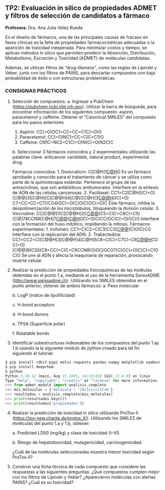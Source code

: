 

## TP2: Evaluación in silico de propiedades ADMET y filtros de selección de candidatos a fármaco

**Profesora**: Dra. Ana Julia Velez Rueda

En el diseño de fármacos, una de las principales causas de fracaso en fases clínicas es la falta de propiedades farmacocinéticas adecuadas o la aparición de toxicidad inesperada. Para minimizar costos y tiempo, se aplican métodos in silico que permiten predecir la Absorción, Distribución, Metabolismo, Excreción y Toxicidad (ADMET) de moléculas candidatas.

Además, se utilizan filtros de “drug-likeness”, como las reglas de Lipinski y Veber, junto con los filtros de PAINS, para descartar compuestos con baja probabilidad de éxito o con estructuras problemáticas.

### CONSIGNAS PRÁCTICOS
1. Selección de compuestos:
    a. Ingresar a PubChem (https://pubchem.ncbi.nlm.nih.gov). 
    Utilizar la barra de búsqueda, para encontrar información de los siguientes compuesto: aspirin, paracetamol y caffeine. Obtener el “Canonical SMILES” del compuesto para los pasos anteriores

    1. Aspirin: CC(=O)OC1=CC=CC=C1C(=O)O
    2. Paracetamol: CC(=O)NC1=CC=C(C=C1)O
    3. Caffeine: CN1C=NC2=C1C(=O)N(C(=O)N2C)C

    b. Seleccionar 3 fármacos conocidos y 2 experimentales utilizando las palabras clave: anticancer candidate, natural product, experimental drug.

    Fármacos conocidos:
        1. Doxorubicin: C[C@H]1[C@H]([C@H](C[C@@H](O1)O[C@H]2C[C@@](CC3=C2C(=C4C(=C3O)C(=O)C5=C(C4=O)C(=CC=C5)OC)O)(C(=O)CO)O)N)O
            Es un fármaco aprobado y conocido para el tratamiento de cáncer y se utiliza como parte de la quimioterapia estándar. Pertenece al grupo de las antraciclinas, que son antibióticos antitumorales. Interfiere en la sintesís de ADN de las células cancerosas.
        2. Paclitaxel: CC1=C2[C@H](C(=O)[C@@]3([C@H](C[C@@H]4[C@]([C@H]3[C@@H]([C@@](C2(C)C)(C[C@@H]1OC(=O)[C@@H]([C@H](C5=CC=CC=C5)NC(=O)C6=CC=CC=C6)O)O)OC(=O) C7=CC=CC=C7)(CO4)OC(=O)C)O)C)OC(=O)C
            Este fármaco, inhibe la despolimerización de los microtúbulos, bloqueando la división celular.
        3. Vincristine:  CC[C@@]1(C[C@@H]2C[C@@](C3=C(CCN(C2)C1)C4=CC=CC=C4N3)(C5=C(C=C6C(=C5)[C@]78CCN9[C@H]7[C@@](C=CC9)([C@H]([C@@]([C@@H]8N6C=O)(C(=O)OC)O)OC(=O)C)CC)OC)C(=O)OC)O
            Interfiere con la formación del huso mitótico, impidiendo la mitosis.
    Fármacos experimentales:
        1. Irofulven: CC1=C(C2=C(C3(CC3)[C@@](C(=O)C2=C1)(C)O)C)CO
            Interfiere con la replicación del ADN.
        2. Trabectedina: CC1=CC2=C([C@@H]3[C@@H]4[C@H]5C6=C(C(=C7C(=C6[C@@H](N4[C@H]([C@H](C2)N3C)O)COC(=O)[C@@]8(CS5)C9=CC(=C(C=C9CCN8)O)OC)OCO7)C)OC(=O)C)C(=C1OC)O
            Se une al ADN y afecta la maquinaria de reparación, provocando muerte celular.



2. Realizar la predicción de propiedades fisicoquímicas de las moléulas obtenidas en el punto 1.a, mediante el uso de la herramienta SwissADME (http://www.swissadme.ch). Utilizando los SMILES obtenidos en el punto anterior, obtener de ambos fármacos:
    a. Peso molecular

    b. LogP (índice de lipofilicidad)

    c. H-bond acceptors

    d. H-bond donors

    e. TPSA (Superficie polar)

    f. Rotatable bonds

3. Identificar subestructuras indeseables de los compuestos del punto 1.ay 1.b usando la la siguiente módulo de python creado para tal fin siguiendo el tutorial:

```python
$ pip install rdkit-pypi molvs requests pandas numpy matplotlib seaborn
$ pip install deepchem 
$ python
Python 3.10.12 (main, Aug 15 2025, 14:32:43) [GCC 11.4.0] on linux
Type "help", "copyright", "credits" or "license" for more information.
>>> from admet_module import analisis_completo
>>> mis_moleculas = {'molecula': 'COc1ccccc1C=O'}
>>> resultados = analisis_completo(mis_moleculas)
>>> print(resultados.keys())
>>> print(resultados['propiedades'])
```

4. Realizar la predicción de toxicidad in silico utilizando ProTox-II (https://tox-new.charite.de/protox_II/). Utilizando los SMILES de moléculas del punto 1.a y 1.b, obtener: 

    a. Predicted LD50 (mg/kg) y clase de toxicidad (I–VI).

    b. Riesgo de hepatotoxicidad, mutagenicidad, carcinogenicidad.

    ¿Cuál de las moléculas seleccionadas muestra menor toxicidad según ProTox-II?

5. Construir una ficha técnica de cada compuesto que considere las respuestas a las siguientes preguntas: ¿Qué compuestos cumplen mejor con los filtros de Lipinski y Veber? ¿Aparecieron moléculas con alertas PAINS? ¿Cuál es su toxicidad?
